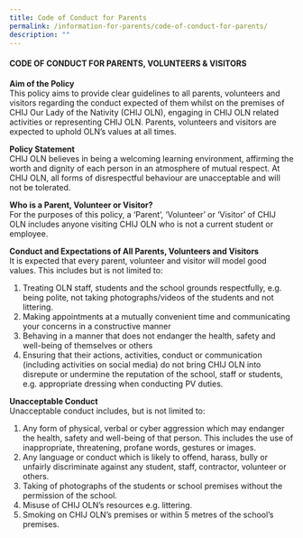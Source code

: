 ```yaml
---
title: Code of Conduct for Parents
permalink: /information-for-parents/code-of-conduct-for-parents/
description: ""
---
```

<h4><strong>CODE OF CONDUCT FOR PARENTS, VOLUNTEERS &amp; VISITORS</strong></h4>
<p><strong>Aim of the Policy<br /></strong>This policy aims to provide clear guidelines to all parents, volunteers and visitors regarding the conduct expected of them whilst on the premises of CHIJ Our Lady of the Nativity (CHIJ OLN), engaging in CHIJ OLN related activities or representing CHIJ OLN. Parents, volunteers and visitors are expected to uphold OLN&rsquo;s values at all times.</p>
<p><strong>Policy Statement<br /></strong>CHIJ OLN believes in being a welcoming learning environment, affirming the worth and dignity of each person in an atmosphere of mutual respect. At CHIJ OLN, all forms of disrespectful behaviour are unacceptable and will not be tolerated.&nbsp;</p>
<p><strong>Who is a Parent, Volunteer or Visitor?<br /></strong>For the purposes of this policy, a &lsquo;Parent&rsquo;, &lsquo;Volunteer&rsquo; or &lsquo;Visitor&rsquo; of CHIJ OLN includes anyone visiting CHIJ OLN who is not a current student or employee.&nbsp;</p>
<p><strong>Conduct and Expectations of All Parents, Volunteers and Visitors<br /></strong>It is expected that every parent, volunteer and visitor will model good values. This includes but is not limited to:</p>
<ol>
<li>Treating OLN staff, students and the school grounds respectfully, e.g. being polite, not taking photographs/videos of the students and not littering.&nbsp;</li>
<li>Making appointments at a mutually convenient time and communicating your concerns in a constructive manner</li>
<li>Behaving in a manner that does not endanger the health, safety and well-being of themselves or others</li>
<li>Ensuring that their actions, activities, conduct or communication (including activities on social media) do not bring CHIJ OLN into disrepute or undermine the reputation of the school, staff or students, e.g. appropriate dressing when conducting PV duties.&nbsp;</li>
</ol>
<p><strong>Unacceptable Conduct<br /></strong>Unacceptable conduct includes, but is not limited to:</p>
<ol>
<li>Any form of physical, verbal or cyber aggression which may endanger the health, safety and well-being of that person. This includes the use of inappropriate, threatening, profane words, gestures or images.</li>
<li>Any language or conduct which is likely to offend, harass, bully or unfairly discriminate against any student, staff, contractor, volunteer or others.</li>
<li>Taking of photographs of the students or school premises without the permission of the school.&nbsp;</li>
<li>Misuse of CHIJ OLN&rsquo;s resources e.g. littering.</li>
<li>Smoking on CHIJ OLN&rsquo;s premises or within 5 metres of the school&rsquo;s premises.</li>
</ol>
